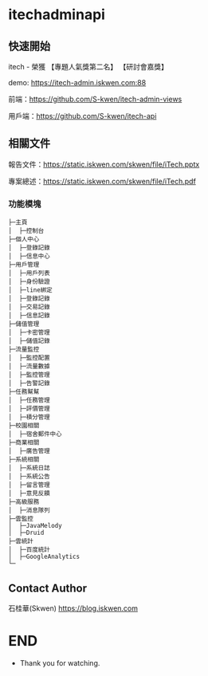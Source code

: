 # itechadminapi
## 快速開始
itech - 榮獲 【專題人氣獎第二名】 【研討會嘉獎】

demo: https://itech-admin.iskwen.com:88

前端：https://github.com/S-kwen/itech-admin-views

用戶端：https://github.com/S-kwen/itech-api

## 相關文件
報告文件：https://static.iskwen.com/skwen/file/iTech.pptx

專案總述：https://static.iskwen.com/skwen/file/iTech.pdf

### 功能模塊
```
├─主頁
│  ├─控制台
├─個人中心
│  ├─登錄記錄
│  ├─信息中心
├─用戶管理
│  ├─用戶列表
│  ├─身份驗證
│  ├─line綁定
│  ├─登錄記錄
│  ├─交易記錄
│  ├─信息記錄
├─儲值管理
│  ├─卡密管理
│  ├─儲值記錄
├─流量監控
│  ├─監控配置
│  ├─流量數據
│  ├─監控管理
│  ├─告警記錄
├─任務幫幫
│  ├─任務管理
│  ├─評價管理
│  ├─積分管理
├─校園相關
│  ├─宿舍郵件中心
├─商業相關
│  ├─廣告管理
├─系統相關
│  ├─系統日誌
│  ├─系統公告
│  ├─留言管理
│  ├─意見反饋
├─高級服務
│  ├─消息隊列
├─雲監控
│  ├─JavaMelody
│  ├─Druid
├─雲統計
│  ├─百度統計
│  ├─GoogleAnalytics
└─
```

## Contact Author
石桂華(Skwen) https://blog.iskwen.com
# END
* Thank you for watching.